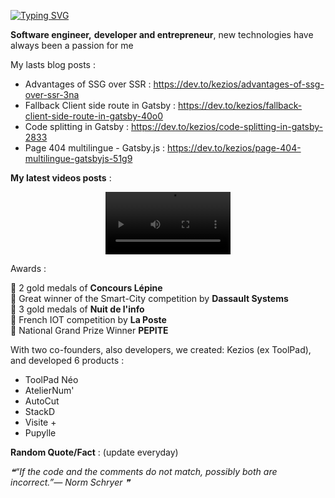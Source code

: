 [![Typing SVG](https://readme-typing-svg.herokuapp.com?color=%23184283&width=500&lines=Hello%2C+I'm+Adrian+Guery;Software+engineer+%26+front-end+developer;React.js%2C+Next.js%2C+Gatsby.js%2C+Firebase%2C+Algolia)](https://git.io/typing-svg)

**Software engineer,** **developer and entrepreneur**, new technologies have always been a passion for me<br/>
  
My lasts blog posts : 
- Advantages of SSG over SSR : https://dev.to/kezios/advantages-of-ssg-over-ssr-3na
- Fallback Client side route in Gatsby : https://dev.to/kezios/fallback-client-side-route-in-gatsby-40o0
- Code splitting in Gatsby : https://dev.to/kezios/code-splitting-in-gatsby-2833
- Page 404 multilingue - Gatsby.js : https://dev.to/kezios/page-404-multilingue-gatsbyjs-51g9


**My latest videos posts** : 
<p align="center">
<video src="https://user-images.githubusercontent.com/45165546/187446198-e79d5187-3dbc-4185-bedc-d99bd1fc019c.mp4" alt="Next.js" height=100/>
</p>

Awards :<br/>

  🏅 2 gold medals of **Concours Lépine**<br/>
  🏅 Great winner of the Smart-City competition by **Dassault Systems**<br/>
  🏅 3 gold medals of **Nuit de l'info**<br/>
  🏅 French IOT competition by **La Poste**<br/>
  🏅 National Grand Prize Winner **PEPITE**<br/>

With two co-founders, also developers, we created: Kezios (ex ToolPad), and developed 6 products :<br/>
  - ToolPad Néo <br/>
  - AtelierNum'<br/>
  - AutoCut<br/>
  - StackD<br/>
  - Visite +<br/>
  - Pupylle<br/>
  
**Random Quote/Fact** : (update everyday)
<!--STARTS_HERE_QUOTE_README-->
<i>❝“If the code and the comments do not match, possibly both are incorrect.”— Norm Schryer   ❞</i>
<!--ENDS_HERE_QUOTE_README-->

